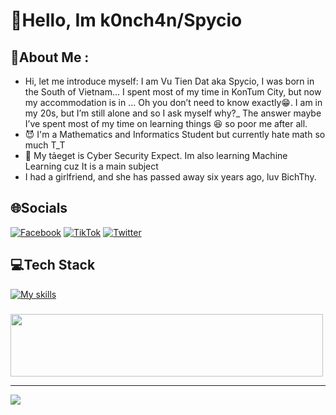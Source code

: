 # 💫Hello, Im k0nch4n/Spycio
## 💫About Me :
-  Hi, let me introduce myself: I am Vu Tien Dat aka Spycio, I was born in the South of Vietnam… I spent most of my time in KonTum City, but now my accommodation is in … Oh you don’t need to know exactly😁. I am in my 20s, but I’m still alone and so I ask myself why?_ The answer maybe I’ve spent most of my time on learning things 😆 so poor me after all.
- 😈 I'm a Mathematics and Informatics Student but currently hate math so much T_T
- 🐳 My tảeget is Cyber Security Expect. Im also learning Machine Learning cuz It is a main subject 
- I had a girlfriend, and she has passed away six years ago, luv BichThy.

## 🌐Socials
[![Facebook](https://img.shields.io/badge/Facebook-%231877F2.svg?logo=Facebook&logoColor=white)](https://www.facebook.com/s1mpl3Love) [![TikTok](https://img.shields.io/badge/TikTok-%23000000.svg?logo=TikTok&logoColor=white)](https://www.tiktok.com/@spyciokon) [![Twitter](https://img.shields.io/badge/Twitter-%231DA1F2.svg?logo=Twitter&logoColor=white)](https://twitter.com/KonSpycio) 

## 💻Tech Stack
[![My skills](https://skillicons.dev/icons?i=latex,php,python,java,mysql,javascript,r,expressjs,linux,vscode,anaconda&perline=15)](https://laxiisteam.blogspot.com)

### 
<img src="https://tryhackme-badges.s3.amazonaws.com/hackervnn40.png" width="500px" height="100px"/>

---
[![](https://visitcount.itsvg.in/api?id=tiyeume25112004&icon=8&color=9)](https://visitcount.itsvg.in)
